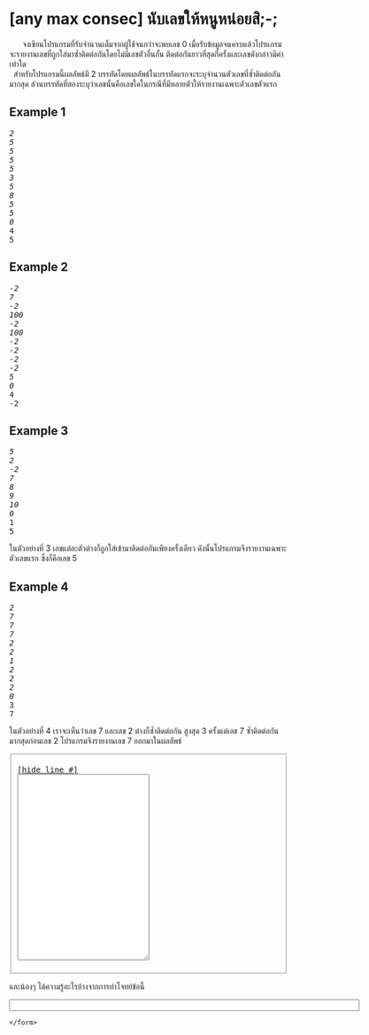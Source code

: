 <div id="current" aria-labelledby="ui-id-18" role="tabpanel" class="ui-tabs-panel ui-corner-bottom ui-widget-content" aria-hidden="false">
    <form method="post" action="/elab/lab/submit/1023/11544/19021/" enctype="multipart/form-data" autocomplete="off">
      <div id="assignment-body">
        <input type="hidden" name="csrfmiddlewaretoken" value="5wV27gbLAOEsjad18nE2CMXZtjL348uyu8j9ydp4Qr6hrOYsYvZ5G8MZv1M9MdK8">
        <h1><strong>[any max consec] นับเลขให้หนูหน่อยสิ;-;</strong></h1><p>&nbsp;&nbsp;&nbsp;&nbsp;&nbsp;&nbsp;จงเขียนโปรแกรมที่รับจำนวนเต็มจากผู้ใช้จนกว่าจะพบเลข 0 เมื่อรับข้อมูลจนครบแล้วโปรแกรมจะรายงานเลขที่ถูกใส่มาซ้ำติดต่อกันโดยไม่มีเลขตัวอื่นกั้น ติดต่อกันยาวที่สุดกี่ครั้งและเลขดังกล่าวมีค่าเท่าใด   <br>&nbsp;&nbsp;สำหรับโปรแกรมนี้ผลลัพธ์มี 2 บรรทัดโดยผลลัพธ์ในบรรทัดแรกจะระบุจำนวนตัวเลขที่ซ้ำติดต่อกันมากสุด ส่วนบรรทัดที่สองระบุว่าเลขนั้นคือเลขใดในกรณีที่มีหลายตัวให้รายงานเฉพาะตัวเลขตัวแรก</p><h2>Example 1</h2><p></p><pre class="output"><em>2</em>
<em>5</em>
<em>5</em>
<em>5</em>
<em>5</em>
<em>3</em>
<em>5</em>
<em>8</em>
<em>5</em>
<em>5</em>
<em>0</em>
4
5
</pre><p></p><h2>Example 2</h2><p></p><pre class="output"><em>-2</em>
<em>7</em>
<em>-2</em>
<em>100</em>
<em>-2</em>
<em>100</em>
<em>-2</em>
<em>-2</em>
<em>-2</em>
<em>-2</em>
<em>5</em>
<em>0</em>
4
-2
</pre><p></p><h2>Example 3</h2><p></p><pre class="output"><em>5</em>
<em>2</em>
<em>-2</em>
<em>7</em>
<em>8</em>
<em>9</em>
<em>10</em>
<em>0</em>
1
5
</pre><p></p><p>ในตัวอย่างที่ 3 เลขแต่ละตัวต่างก็ถูกใส่เข้ามาติดต่อกันเพียงครั้งเดียว ดังนั้นโปรแกรมจึงรายงานเฉพาะตัวเลขแรก ซึ่งก็คือเลข 5 </p><h2>Example 4</h2><p></p><pre class="output"><em>2</em>
<em>7</em>
<em>7</em>
<em>7</em>
<em>2</em>
<em>2</em>
<em>1</em>
<em>2</em>
<em>2</em>
<em>2</em>
<em>0</em>
3
7
</pre>
ในตัวอย่างที่ 4 เราจะเห็นว่าเลข 7 และเลข 2 ต่างก็ซ้ำติดต่อกัน สูงสุด 3 ครั้งแต่เลข 7 ซ้ำติดต่อกันมากสุดก่อนเลข 2 โปรแกรมจึงรายงานเลข 7 ออกมาในผลลัพธ์<p></p><p></p><fieldset><pre><div class="code-menu"><a href="#" class="lineno-toggle">[hide line #]</a></div><code class="source"><textarea class="codeblank" cols="27" name="b1" rows="22" wrap="off" autocomplete="off"></textarea></code></pre></fieldset><p></p><p>และน้องๆ ได้ความรู้อะไรบ้างจากการทำโจทย์ข้อนี้</p><p><input class="textblank" name="b2" size="76" type="text" value=""></p> 
      </div>
      
      
    </form>
  </div>